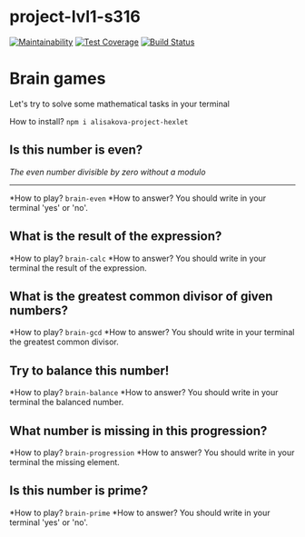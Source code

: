 # project-lvl1-s316
[![Maintainability](https://api.codeclimate.com/v1/badges/bbaa70aa747d15555322/maintainability)](https://codeclimate.com/github/alisakova/project-lvl1-s316/maintainability)
[![Test Coverage](https://api.codeclimate.com/v1/badges/bbaa70aa747d15555322/test_coverage)](https://codeclimate.com/github/alisakova/project-lvl1-s316/test_coverage)
[![Build Status](https://travis-ci.org/alisakova/project-lvl1-s316.svg?branch=master)](https://travis-ci.org/alisakova/project-lvl1-s316)

Brain games
=====================
Let's try to solve some mathematical tasks in your terminal

How to install?
`npm i alisakova-project-hexlet`

Is this number is even?
-----------------------------------
_The even number divisible by zero without a modulo_
***
*How to play? 
`brain-even`
*How to answer? 
You should write in your terminal 'yes' or 'no'.


What is the result of the expression?
-----------------------------------
*How to play? 
`brain-calc`
*How to answer? 
You should write in your terminal the result of the expression.

What is the greatest common divisor of given numbers?
-----------------------------------
*How to play? 
`brain-gcd`
*How to answer? 
You should write in your terminal the greatest common divisor.

Try to balance this number!
-----------------------------------
*How to play? 
`brain-balance`
*How to answer? 
You should write in your terminal the balanced number.

What number is missing in this progression?
-----------------------------------
*How to play? 
`brain-progression`
*How to answer? 
You should write in your terminal the missing element.

Is this number is prime?
-----------------------------------
*How to play? 
`brain-prime`
*How to answer? 
You should write in your terminal 'yes' or 'no'.

